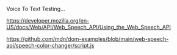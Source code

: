 Voice To Text Testing...



https://developer.mozilla.org/en-US/docs/Web/API/Web_Speech_API/Using_the_Web_Speech_API

https://github.com/mdn/dom-examples/blob/main/web-speech-api/speech-color-changer/script.js


